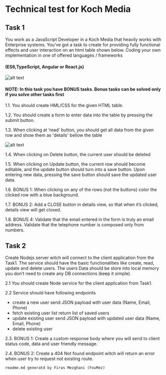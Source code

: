 # Technical test for Koch Media

## Task 1

You work as a JavaScript Developer in a Koch Media that heavily works with Enterprise systems.
You’ve got a task to create for providing fully functional effects and user interaction on an html table shown below. Coding your own implementation in one of offered languages / frameworks

#### (ES6,TypeScript, Angular or React.js)

![alt text](https://scontent.ftun6-1.fna.fbcdn.net/v/t1.15752-9/121614985_343172876982611_8150607161686579941_n.png?_nc_cat=109&_nc_sid=ae9488&_nc_ohc=8axSKVtYOoIAX_StH0C&_nc_ht=scontent.ftun6-1.fna&oh=0651d72ba1c7719a52c9e70887555ca9&oe=5FABE695)

#### NOTE: In this task you have BONUS tasks. Bonus tasks can be solved only if you solve other tasks first

1.1. You should create HML/CSS for the given HTML table.

1.2. You should create a form to enter data into the table by pressing the submit button.

1.3. When clicking at ‘read’ button, you should get all data from the given row and show them as 'details' bellow the table

![alt text](https://scontent.ftun6-1.fna.fbcdn.net/v/t1.15752-9/121477284_370994697603426_9131640005091798424_n.png?_nc_cat=110&_nc_sid=ae9488&_nc_ohc=73zYk-GvTLwAX90ad0B&_nc_ht=scontent.ftun6-1.fna&oh=869462e523eeebefce057b744aed9902&oe=5FAAA845)

1.4. When clicking on Delete button, the current user should be deleted

1.5. When clicking on Update button, the current row should become editable, and the update
button should turn into a save button. Upon entering new data, pressing the save button should
save the updated user data.

1.6. BONUS 1: When clicking on any of the rows (not the buttons) color the clicked row with a blue
background.

1.7. BONUS 2: Add a CLOSE button in details view, so that when it’s clicked, details view will get
closed.

1.8. BONUS 4: Validate that the email entered in the form is truly an email address. Validate that the telephone number is composed only from numbers.

## Task 2

Create Nodejs server witch will connect to the client application from the Task1. The service should
have the basic functionalities like create, read, update and delete users. The users Data should be store into local memory you don’t need to create any DB connections (keep it simple).

2.1 You should create Node service for the client application from Task1.

2.2 Service should have following endpoints

- create a new user send JSON payload with user data (Name, Email, Phone)
- fetch existing user list return list of saved users
- update existing user send JSON payload with updated user data (Name, Email, Phone)
- delete existing user

2.3. BONUS 1: Create a custom response body where you will send to client status code, data and
user friendly message.

2.4. BONUS 2: Create a 404 Not found endpoint witch will return an error when user try to request
not existing route.

```
readme.md generatd by Firas Mezghani (FouMez)
```
